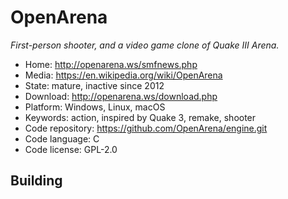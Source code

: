# OpenArena

_First-person shooter, and a video game clone of Quake III Arena._

- Home: http://openarena.ws/smfnews.php
- Media: https://en.wikipedia.org/wiki/OpenArena
- State: mature, inactive since 2012
- Download: http://openarena.ws/download.php
- Platform: Windows, Linux, macOS
- Keywords: action, inspired by Quake 3, remake, shooter
- Code repository: https://github.com/OpenArena/engine.git
- Code language: C
- Code license: GPL-2.0

## Building


